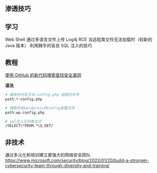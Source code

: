 ## 渗透技巧


## 学习

Web Shell 通过多语言文件上传
Log4j RCE 当远程类文件无法加载时（较新的 Java 版本）
利用棘手的盲目 SQL 注入的技巧




## 教程
[使用 GitHub 的新代码搜索查找安全漏洞](https://www.youtube.com/watch?v=1QQPyvPCdEM&ab_channel=hakluke)

**语法**
```bash
# 搜索任何名字加-config.php 结尾的文件
path:*-config.php

# 搜索所有wordpress的config配置文件
path:wp-config.php

# sql注入正则表达式
/SELECT\*FROM.*\$_GET/
```


## 非技术

通过多元化和培训建立更强大的网络安全团队
https://www.microsoft.com/security/blog/2022/01/20/build-a-stronger-cybersecurity-team-through-diversity-and-training/


